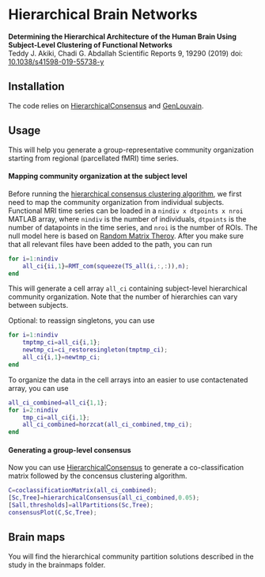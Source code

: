 # Hierarchical Brain Networks

**Determining the Hierarchical Architecture of the Human Brain Using Subject-Level Clustering of Functional Networks**  
Teddy J. Akiki, Chadi G. Abdallah
Scientific Reports 9, 19290 (2019) doi: [10.1038/s41598-019-55738-y](https://doi.org/10.1038/s41598-019-55738-y)

## Installation 

The code relies on [HierarchicalConsensus](https://github.com/LJeub/HierarchicalConsensus) and [GenLouvain](https://github.com/GenLouvain/GenLouvain).


## Usage

This will help you generate a group-representative community organization starting from regional (parcellated fMRI) time series. 

#### Mapping community organization at the subject level

Before running the [hierarchical consensus clustering algorithm](https://github.com/LJeub/HierarchicalConsensus), we first need to map the community organization from individual subjects. Functional MRI time series can be loaded in a `nindiv x dtpoints x nroi` MATLAB array, where `nindiv` is the number of individuals, `dtpoints` is the number of datapoints in the time series, and `nroi` is the number of ROIs. The null model here is based on [Random Matrix Theroy](https://www.mathworks.com/matlabcentral/fileexchange/49011-random-matrix-theory-rmt-filtering-of-financial-time-series-for-community-detection). After you make sure that all relevant files have been added to the path, you can run

```Matlab
for i=1:nindiv
    all_ci{ii,1}=RMT_com(squeeze(TS_all(i,:,:)),n);
end
```

This will generate a cell array `all_ci` containing subject-level hierarchical community organization. Note that the number of hierarchies can vary between subjects. 

Optional: to reassign singletons, you can use

```Matlab
for i=1:nindiv
    tmptmp_ci=all_ci{i,1};
    newtmp_ci=ci_restoresingleton(tmptmp_ci);
    all_ci{i,1}=newtmp_ci;
end
```

To organize the data in the cell arrays into an easier to use contactenated array, you can use

```Matlab
all_ci_combined=all_ci{1,1};
for i=2:nindiv
    tmp_ci=all_ci{i,1};
    all_ci_combined=horzcat(all_ci_combined,tmp_ci);
end
```

#### Generating a group-level consensus

Now you can use [HierarchicalConsensus](https://github.com/LJeub/HierarchicalConsensus) to generate a co-classification matrix followed by the concensus clustering algorithm.

```Matlab
C=coclassificationMatrix(all_ci_combined);
[Sc,Tree]=hierarchicalConsensus(all_ci_combined,0.05);
[Sall,thresholds]=allPartitions(Sc,Tree);
consensusPlot(C,Sc,Tree);
```
## Brain maps

You will find the hierarchical community partition solutions described in the study in the brainmaps folder.
